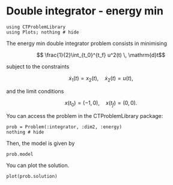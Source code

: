 # Double integrator - energy min

```@example main
using CTProblemLibrary
using Plots; nothing # hide
```

The energy min double integrator problem consists in minimising
```math
    \frac{1}{2}\int_{t_0}^{t_f} u^2(t) \, \mathrm{d}t
```
subject to the constraints
```math
    \dot x_1(t) = x_2(t), \quad \dot x_2(t) = u(t),
```
and the limit conditions
```math
    x(t_0) = (-1, 0), \quad x(t_f) = (0, 0).
```

You can access the problem in the CTProblemLibrary package:
```@example main
prob = Problem(:integrator, :dim2, :energy)
nothing # hide
```

Then, the model is given by
```@example main
prob.model
```

You can plot the solution.
```@example main
plot(prob.solution)
```